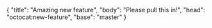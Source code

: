 {
  "title": "Amazing new feature",
  "body": "Please pull this in!",
  "head": "octocat:new-feature",
  "base": "master"
}
